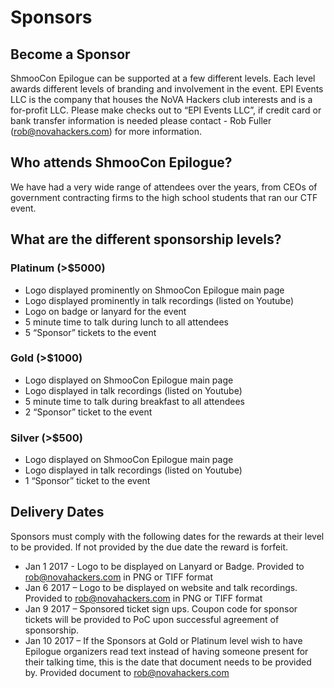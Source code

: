 # Sponsors

## Become a Sponsor

ShmooCon Epilogue can be supported at a few different levels. Each level awards different levels of branding and involvement in the event. EPI Events LLC is the company that houses the NoVA Hackers club interests and is a for-profit LLC. Please make checks out to “EPI Events LLC”, if credit card or bank transfer information is needed please contact - Rob Fuller (rob@novahackers.com) for more information.

## Who attends ShmooCon Epilogue?

We have had a very wide range of attendees over the years, from CEOs of government contracting firms to the high school students that ran our CTF event.

## What are the different sponsorship levels?

### Platinum (>$5000)
- Logo displayed prominently on ShmooCon Epilogue main page
- Logo displayed prominently in talk recordings (listed on Youtube)
- Logo on badge or lanyard for the event
- 5 minute time to talk during lunch to all attendees
- 5 “Sponsor” tickets to the event

### Gold (>$1000)
- Logo displayed on ShmooCon Epilogue main page
- Logo displayed in talk recordings (listed on Youtube)
- 5 minute time to talk during breakfast to all attendees
- 2 “Sponsor” ticket to the event

### Silver (>$500)
- Logo displayed on ShmooCon Epilogue main page
- Logo displayed in talk recordings (listed on Youtube)
- 1 “Sponsor” ticket to the event

## Delivery Dates

Sponsors must comply with the following dates for the rewards at their level to be provided. If not provided by the due date the reward is forfeit.

- Jan 1 2017 - Logo to be displayed on Lanyard or Badge. Provided to rob@novahackers.com in PNG or TIFF format
- Jan 6 2017 – Logo to be displayed on website and talk recordings. Provided to rob@novahackers.com in PNG or TIFF format
- Jan 9 2017 – Sponsored ticket sign ups. Coupon code for sponsor tickets will be provided to PoC upon successful agreement of sponsorship.
- Jan 10 2017 – If the Sponsors at Gold or Platinum level wish to have Epilogue organizers read text instead of having someone present for their talking time, this is the date that document needs to be provided by. Provided document to rob@novahackers.com
